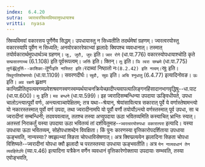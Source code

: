 ```yaml
---
index:  6.4.20
sutra:  ज्वरत्वरस्रिव्यविमवामुपधायाश्च
vritti:  nyasa
---
```


स्रिव्यविमवां वकारसय पूर्णेणैव सिद्धम्। उपधायास्तु न सिध्यतीति तदर्थमेषां ग्रहणम्। ज्वरत्वरयोस्तु वकारस्यापि पूर्वेण न सिध्यति; अनयोरकाररेफाभ्यां झलादेः क्विपश्च व्यवधानात्। तस्मात् तयोर्वकारार्थमुपधार्थञ्च ग्रहणम्। `जूः, जुरौ, जुरः` इति। `ज्वर रोगे` (धा.पा.776) वकारस्योपधायाश्चोठि कृते `सम्प्रसारणाच्च` (6.1.108) इति पूर्वरूपत्वम्। `जर्त्तिः` इति। क्तिन्। `तूः` इति। `ञि त्वरा सम्भ्रमे` (धा.पा.775) `तूर्णः`झ्र्`तूर्त्तिः--काशिका-`तूर्णः` इति नास्तिट इति। `रदाब्यां निष्ठातो नः` (8.2.42) इति नत्वम्। `स्रूः इति। `स्रिवुगतिशोषणयोः` (धा.पा.1109)। सवरणदीर्घः। `स्रुवौ, स्रुवः` इति। `अचि श्नुधातु` (6.4.77) इत्यादिनोवङ। `ऊः` इति। `अव रक्षणे` झ्र्रक्षण कान्तिप्रीतितृपत्यवगमप्रवेशश्रवणस्वणस्वम्यर्थयाचनक्रियेच्छादीप्त्यवापत्यालिङ्गनहिंसादानभागवृद्धिषु--धा.पाट (धा.पा.600)। `मूः` इति। `मव बन्धने` (धा.पा.599)।
इह ज्वरादिसम्बन्धिन्या उपदाया ऊङ्विधीयते, उपधा चालोऽन्त्यात्पूर्वो वर्णः, अन्त्यत्वञ्चापेक्षितम्; तत्र यथा--श्रेयान्, श्रेयांसावित्यत्र सकारात् पूर्वे ये वर्णास्तेषामन्त्यो यो नकारस्तस्मात् पूर्वो वर्ण उपदा, तथा ज्वरादीनामपि यो पूर्वौ वर्णौ तयोर्योऽन्त्यो वर्णस्तस्मात् पूर्व उपधा, सा च ज्वरादीनां सम्बन्धिनी; तदवयवत्वात्, ततश्च तस्या अप्युपदाया ऊठा भवितव्यमिति कस्याचित् भ्रान्तिः स्यात्। अतस्तां निराकर्तुं यस्या उपदाया ऊठा भवितव्यं तां दर्शयितुमाह--`ज्वरत्वरयोरुपधा वकारात्परा` इत्यादि। यस्या उपधाया ऊठा भवितव्यम्, सोहोपधाशब्देन विवक्षिता। किं पुनः कारणस्या वृत्तिकारोपदर्शिताया उपधाया ऊङ्भवति, नान्यस्याः? क्वझल्भ्यां क्ङिता चोपधाविसेषणात्। अत्र क्विप्प्रत्ययेन झलादिना क्ङिता चोपधा विशिष्यते--ज्वरादीनां योपधा क्वौ झलादौ च परतस्तस्या उपधाया ऊङ्भवतीति। अत्र `येन नाव्यवधानं तेन व्यवहितेऽपि` (व्या.प.46) इत्यादिना यत्रैकेन वर्णेन व्यवधानं वृत्तिकारेणोक्ताया उपदायाः सम्भवति, तस्या एवोङ्भवति,

